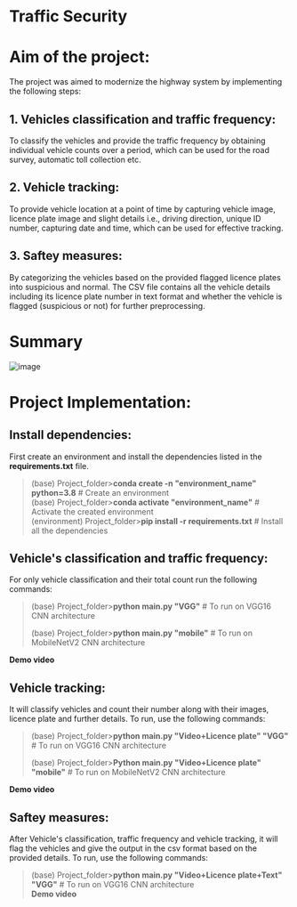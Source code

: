 # Traffic Security

# Aim of the project:
The project was aimed to modernize the highway system by implementing the following steps:
## 1. Vehicles classification and traffic frequency:
To classify the vehicles and provide the traffic frequency by obtaining individual vehicle counts over a period, which can be used for the road survey, automatic toll collection etc.
## 2. Vehicle tracking:
To provide vehicle location at a point of time by capturing vehicle image, licence plate image and slight details i.e., driving direction, unique ID number, capturing date and time, which can be used for effective tracking.
## 3. Saftey measures:
By categorizing the vehicles based on the provided flagged licence plates into suspicious and normal. The CSV file contains all the vehicle details including its licence plate number in text format and whether the vehicle is flagged (suspicious or not) for further preprocessing.

# Summary
![image](https://user-images.githubusercontent.com/93785299/142751217-c7e94de3-33c8-4985-b950-949448dc35b0.png)
# Project Implementation:

## Install dependencies:
First create an environment and install the dependencies listed in the **requirements.txt** file. <br />

>(base) Project_folder>**conda create -n "environment_name" python=3.8** # Create an environment <br />
>(base) Project_folder>**conda activate "environment_name"** # Activate the created environment <br />
>(environment) Project_folder>**pip install -r requirements.txt** # Install all the dependencies <br />

## Vehicle's classification and traffic frequency:
For only vehicle classification and their total count run the following commands:

>(base) Project_folder>**python main.py "VGG"** # To run on VGG16 CNN architecture  <br />
>
>(base) Project_folder>**python main.py "mobile"** # To run on MobileNetV2 CNN architecture  <br />

**Demo video**


## Vehicle tracking:
It will classify vehicles and count their number along with their images, licence plate and further details. To run, use the following commands:

>(base) Project_folder>**python main.py "Video+Licence plate" "VGG"** # To run on VGG16 CNN architecture  <br />
>
>(base) Project_folder>**Python main.py "Video+Licence plate" "mobile"** # To run on MobileNetV2 CNN architecture  <br />

**Demo video**

## Saftey measures:
After Vehicle's classification, traffic frequency and vehicle tracking, it will flag the vehicles and give the output in the csv format based on the provided details. To run, use the following commands:

>(base) Project_folder>**python main.py "Video+Licence plate+Text" "VGG"** # To run on VGG16 CNN architecture  <br />
**Demo video**

